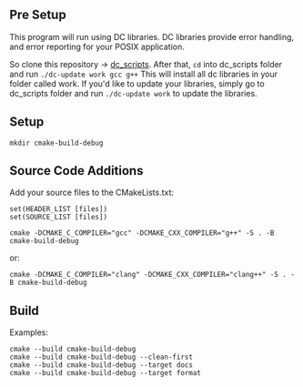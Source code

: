 ## Pre Setup

This program will run using DC libraries. DC libraries provide error handling, and error reporting for your POSIX application.

So clone this repository -> [dc_scripts](https://github.com/bcitcstdatacomm/dc_scripts). After that, `cd` into dc_scripts folder and run
`./dc-update work gcc g++` This will install all dc libraries in your folder called work. If you'd like to update your libraries, simply go to dc_scripts folder and run `./dc-update work` to update the libraries.

## Setup
```
mkdir cmake-build-debug
```

## Source Code Additions
Add your source files to the CMakeLists.txt:

```
set(HEADER_LIST [files])
set(SOURCE_LIST [files])
```

```
cmake -DCMAKE_C_COMPILER="gcc" -DCMAKE_CXX_COMPILER="g++" -S . -B cmake-build-debug
```
or:

```
cmake -DCMAKE_C_COMPILER="clang" -DCMAKE_CXX_COMPILER="clang++" -S . -B cmake-build-debug
```

## Build 
Examples:
```
cmake --build cmake-build-debug
cmake --build cmake-build-debug --clean-first
cmake --build cmake-build-debug --target docs
cmake --build cmake-build-debug --target format
```
